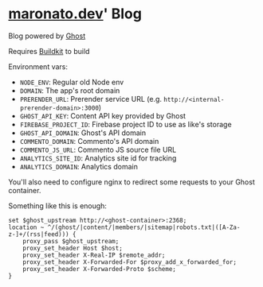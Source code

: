 # [maronato.dev](maronato.dev)' Blog

Blog powered by [Ghost](https://ghost.io/)

Requires [Buildkit](https://docs.docker.com/develop/develop-images/build_enhancements/) to build

Environment vars:

- `NODE_ENV`: Regular old Node env
- `DOMAIN`: The app's root domain
- `PRERENDER_URL`: Prerender service URL (e.g. `http://<internal-prerender-domain>:3000`)
- `GHOST_API_KEY`: Content API key provided by Ghost
- `FIREBASE_PROJECT_ID`: Firebase project ID to use as like's storage
- `GHOST_API_DOMAIN`: Ghost's API domain
- `COMMENTO_DOMAIN`: Commento's API domain
- `COMMENTO_JS_URL`: Commento JS source file URL
- `ANALYTICS_SITE_ID`: Analytics site id for tracking
- `ANALYTICS_DOMAIN`: Analytics domain


You'll also need to configure nginx to redirect some requests to your Ghost container.

Something like this is enough:
```
set $ghost_upstream http://<ghost-container>:2368;
location ~ ^/(ghost/|content/|members/|sitemap|robots.txt|([A-Za-z-]+/(rss|feed))) {
    proxy_pass $ghost_upstream;
    proxy_set_header Host $host;
    proxy_set_header X-Real-IP $remote_addr;
    proxy_set_header X-Forwarded-For $proxy_add_x_forwarded_for;
    proxy_set_header X-Forwarded-Proto $scheme;
}
```
